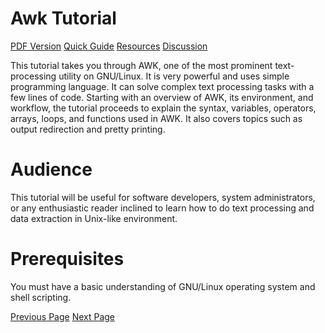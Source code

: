 # Awk Tutorial
[PDF Version](../awk/awk_pdf_version.md)
[Quick Guide](../awk/awk_quick_guide.md)
[Resources](../awk/awk_useful_resources.md)
[Discussion](../awk/awk_discussion.md)

This tutorial takes you through AWK, one of the most prominent text-processing utility on GNU/Linux. It is very powerful and uses simple programming language. It can solve complex text processing tasks with a few lines of code. Starting with an overview of AWK, its environment, and workflow, the tutorial proceeds to explain the syntax, variables, operators, arrays, loops, and functions used in AWK. It also covers topics such as output redirection and pretty printing.

# Audience
This tutorial will be useful for software developers, system administrators, or any enthusiastic reader inclined to learn how to do text processing and data extraction in Unix-like environment.

# Prerequisites
You must have a basic understanding of GNU/Linux operating system and shell scripting.


[Previous Page](../awk/index.md) [Next Page](../awk/awk_overview.md) 
